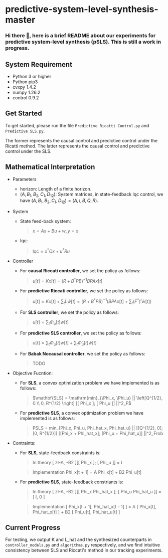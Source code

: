 # predictive-system-level-synthesis-master
### Hi there 👋, here is a brief README about our experiments for predictive system-level synthesis (pSLS). This is still a work in progress.
## System Requirement
<!--
We recommend using Python 3 (and pip3) or above. 
-->
* Python 3 or higher
* Python pip3
* cvxpy 1.4.2
* numpy 1.26.2
* control 0.9.2

## Get Started
To get started, please run the file ``Predictive Ricatti Control.py`` and  ``Predictive SLS.py``.

The former represents the causal control and predictive control under the Ricatti method. The latter represents the causal control and predictive control under the SLS.

## Mathematical Interpretation
* Parameters
  - horizon: Length of a finite horizon.
  - $(A, B_1, B_2, C_1, D_{12})$: System matrices, in state-feedback lqc control, we have $`(A, B_1, B_2, C_1, D_{12}) = (A, I, B, Q, R)`$.
 
* System
  - State feed-back system:
    > $x = A x + B u + w, y = x$
  - lqc:
    > $\mathrm{lqc} = x^* Q x + u^* R u$

* Controller
  - For **causal Riccati controller**, we set the policy as follows:
     > $u[t] = K x[t] = (R+B^* PB)^{-1}BPA x[t]$
     
  - For **predictive Riccati controller**, we set the policy as follows:
     > $u[t] = K x[t] + \sum_{t} \widehat{L} \widehat{w}[t] = (R+B^* PB)^{-1}(BPA x[t] + \sum_{t} (F^*)^t \widehat{w}[t])$

  - For **SLS controller**, we set the policy as follows:
     > $u[t] = \sum_{t} \Phi_u[t] w[t]$

  - For **predictive SLS controller**, we set the policy as follows:
     > $u[t] = \sum_{t} \Phi_u[t] w[t] + \sum_{t} \widehat{\Phi}_u[t] \widehat{w}[t]$

  - For **Babak Nocausal controller**, we set the policy as follows:
     > TODO
    
* Objective Fucntion:
  - For **SLS**, a convex optimization problem we have implemented is as follows:
    > $\mathbf{SLS} = \mathrm{min}_{\Phi_x, \Phi_u} || \left[Q^{1/2}, 0 \\ 0, R^{1/2} \right] [[ Phi_x ]; [ Phi_u ]] ||^2_F$
  
  - For **predictive SLS**, a convex optimization problem we have implemented is as follows:
    > PSLS = min_{Phi_x, Phi_u, Phi_hat_x, Phi_hat_u} || [[Q^{1/2}, 0]; [0, R^{1/2}]] [[Phi_x + Phi_hat_x]; [Phi_u + Phi_hat_u]] ||^2_Frob
  
* Contraints:
   - For **SLS**,  state-feedback constraints is:
     > In theory [ zI-A, -B2 ][[ Phi_x ]; [ Phi_u ]] = I
     
     > Implementation Phi_x[t + 1] = A Phi_x[t] + B2 Phi_u[t]

   - For **predictive SLS**, state-feedback constriants is:
     > In theory [ zI-A, -B2 ][[ Phi_x Phi_hat_x ]; [ Phi_u Phi_hat_u ]] = [ I, 0 ]
     
     > Implementation [ Phi_x[t + 1], Phi_hat_x[t - 1] ] = A [ Phi_x[t], Phi_hat_x[t] ] + B2 [ Phi_u[t], Phi_hat_u[t] ]
## Current Progress
For testing, we output K and L_hat and the synthesized counterparts in ``controller_models.py`` and ``algorithms.py`` respectively, and we find intuitive consistency between SLS and Riccati's method in our tracking experiments.
